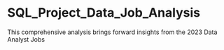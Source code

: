 # SQL_Project_Data_Job_Analysis
This comprehensive analysis brings forward insights from the 2023 Data Analyst Jobs 
